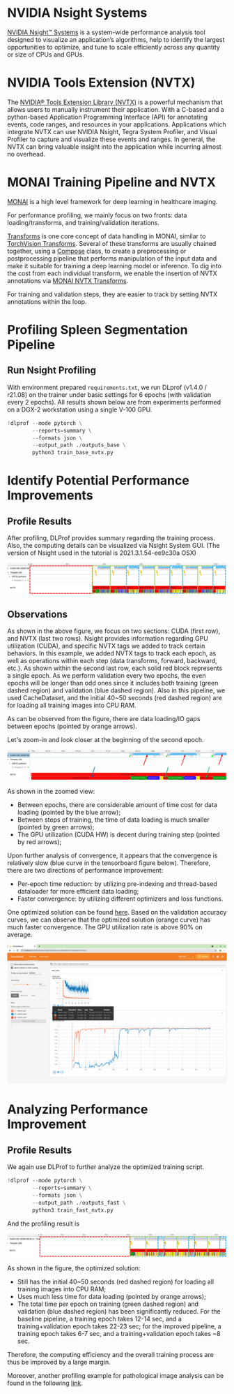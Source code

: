 # NVIDIA Nsight Systems
[NVIDIA Nsight™ Systems](https://developer.nvidia.com/nsight-systems) is a system-wide performance analysis tool designed to visualize an application’s algorithms, help to identify the largest opportunities to optimize, and tune to scale efficiently across any quantity or size of CPUs and GPUs.

# NVIDIA Tools Extension (NVTX)
The [NVIDIA® Tools Extension Library (NVTX)](https://github.com/NVIDIA/NVTX) is a powerful mechanism that allows users to manually instrument their application. With a C-based and a python-based Application Programming Interface (API) for annotating events, code ranges, and resources in your applications. Applications which integrate NVTX can use NVIDIA Nsight, Tegra System Profiler, and Visual Profiler to capture and visualize these events and ranges. In general, the NVTX can bring valuable insight into the application while incurring almost no overhead.

# MONAI Training Pipeline and NVTX
[MONAI](https://github.com/Project-MONAI/MONAI) is a high level framework for deep learning in healthcare imaging.

For performance profiling, we mainly focus on two fronts: data loading/transforms, and training/validation iterations.

[Transforms](https://github.com/Project-MONAI/MONAI/tree/dev/monai/transforms) is one core concept of data handling in MONAI, similar to [TorchVision Transforms](https://pytorch.org/vision/stable/transforms.html). Several of these transforms are usually chained together, using a [Compose](https://github.com/Project-MONAI/MONAI/blob/2f1c7a5d1b47c8dd21681dbe1b67213aa3278cd7/monai/transforms/compose.py#L35) class, to create a preprocessing or postprocessing pipeline that performs manipulation of the input data and make it suitable for training a deep learning model or inference. To dig into the cost from each individual transform, we enable the insertion of NVTX annotations via [MONAI NVTX Transforms](https://github.com/Project-MONAI/MONAI/blob/dev/monai/utils/nvtx.py).

For training and validation steps, they are easier to track by setting NVTX annotations within the loop.

# Profiling Spleen Segmentation Pipeline
## Run Nsight Profiling
With environment prepared `requirements.txt`, we run DLprof (v1.4.0 / r21.08) on the trainer under basic settings for 6 epochs (with validation every 2 epochs). All results shown below are from experiments performed on a DGX-2 workstation using a single V-100 GPU.

```python
!dlprof --mode pytorch \
        --reports=summary \
        --formats json \
        --output_path ./outputs_base \
        python3 train_base_nvtx.py
```

# Identify Potential Performance Improvements
## Profile Results
After profiling, DLProf provides summary regarding the training process. Also, the computing details can be visualized via Nsight System GUI. (The version of Nsight used in the tutorial is 2021.3.1.54-ee9c30a OSX)

![png](Figure/nsight_base.png)

## Observations
As shown in the above figure, we focus on two sections: CUDA (first row), and NVTX (last two rows). Nsight provides information regarding GPU utilization (CUDA), and specific NVTX tags we added to track certain behaviors.
In this example, we added NVTX tags to track each epoch, as well as operations within each step (data transforms, forward, backward, etc.). As shown within the second last row, each solid red block represents a single epoch.
As we perform validation every two epochs, the even epochs will be longer than odd ones since it includes both training (green dashed region) and validation (blue dashed region).
Also in this pipeline, we used CacheDataset, and the initial 40~50 seconds (red dashed region) are for loading all training images into CPU RAM.

As can be observed from the figure, there are data loading/IO gaps between epochs (pointed by orange arrows).

Let's zoom-in and look closer at the beginning of the second epoch.

![png](Figure/nsight_base_zoom.png)

As shown in the zoomed view:
- Between epochs, there are considerable amount of time cost for data loading (pointed by the blue arrow);
- Between steps of training, the time of data loading is much smaller (pointed by green arrows);
- The GPU utilization (CUDA HW) is decent during training step (pointed by red arrows);

Upon further analysis of convergence, it appears that the convergence is relatively slow (blue curve in the tensorboard figure below). Therefore, there are two directions of performance improvement:

- Per-epoch time reduction: by utilizing pre-indexing and thread-based dataloader for more efficient data loading;
- Faster convergence: by utilizing different optimizers and loss functions.

One optimized solution can be found [here](https://github.com/Project-MONAI/tutorials/blob/master/acceleration/fast_training_tutorial.ipynb). Based on the validation accuracy curves, we can observe that the optimized solution (orange curve) has much faster convergence. The GPU utilization rate is above 90% on average.

![png](Figure/tensorboard.png)

# Analyzing Performance Improvement
## Profile Results
We again use DLProf to further analyze the optimized training script.

```python
!dlprof --mode pytorch \
        --reports=summary \
        --formats json \
        --output_path ./outputs_fast \
        python3 train_fast_nvtx.py
```
And the profiling result is

![png](Figure/nsight_fast.png)

As shown in the figure, the optimized solution:

- Still has the initial 40~50 seconds (red dashed region) for loading all training images into CPU RAM;
- Uses much less time for data loading (pointed by orange arrows);
- The total time per epoch on training (green dashed region) and validation (blue dashed region) has been significantly reduced. For the baseline pipeline, a training epoch takes 12-14 sec, and a training+validation epoch takes 22-23 sec; for the improved pipeline, a training epoch takes 6-7 sec, and a training+validation epoch takes ~8 sec.

Therefore, the computing efficiency and the overall training process are thus be improved by a large margin.

Moreover, another profiling example for pathological image analysis can be found in the following [link](https://github.com/Project-MONAI/tutorials/blob/master/performance_profiling/pathology/profiling_train_base_nvtx.md).
